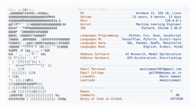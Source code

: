 <picture>
  <source srcset="https://raw.githubusercontent.com/mmazinjameel/mmazinjameel/main/dark_mode.svg?v=1747462423" media="(prefers-color-scheme: dark)">
  <img src="https://raw.githubusercontent.com/mmazinjameel/mmazinjameel/main/light_mode.svg?v=1747462423">
</picture>
